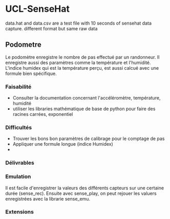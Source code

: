 # UCL-SenseHat

data.hat and data.csv are a test file with 10 seconds of sensehat data capture. different format but same raw data

## Podometre

Le podomètre enregistre le nombre de pas effectué par un randonneur. Il enregistre aussi des paramètres comme la température et l'humidité. L'indice humidex qui est la température perçu, est aussi calcué avec une formule bien spécifique.

### Faisabilité

* Consulter la documentation concernant l'accéléromètre, température, humidité
* utiliser les libraries mathématique de base de python pour faire des racines carrées, exponentiel

### Difficultés

* Trouver les bons bon paramètres de calibrage pour le comptage de pas
* Appliquer une formule longue (indice Humidex)
* 

### Délivrables

### Emulation
Il est facile d'enregistrer la valeurs des différents capteurs sur une certaine durée (sense_rec). Ensuite avec sense_play, on peut rejouer les valuers enregistrées avec la librarie sense_emu.

### Extensions
